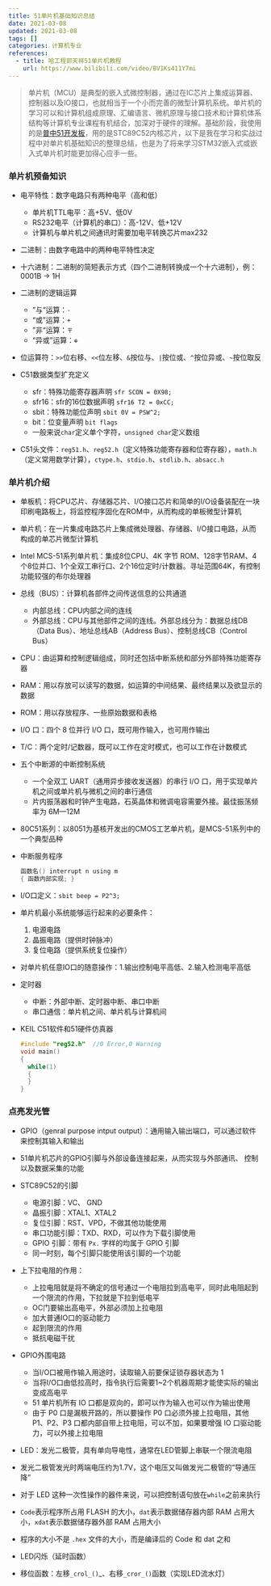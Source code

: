 ```yaml
---
title: 51单片机基础知识总结
date: 2021-03-08
updated: 2021-03-08
tags: []
categories: 计算机专业
references:
  - title: 哈工程郭天祥51单片机教程
    url: https://www.bilibili.com/video/BV1Ks411Y7mi
---
```


> 单片机（MCU）是典型的嵌入式微控制器，通过在IC芯片上集成运算器、控制器以及IO接口，也就相当于一个小而完善的微型计算机系统。单片机的学习可以和计算机组成原理、汇编语言、微机原理与接口技术和计算机体系结构等计算机专业课程有机结合，加深对于硬件的理解。基础阶段，我使用的是[普中51开发板](http://prechin.net/forum.php?mod=viewthread&tid=35264&extra=page%3D1)，用的是STC89C52内核芯片，以下是我在学习和实战过程中对单片机基础知识的整理总结，也是为了将来学习STM32嵌入式或嵌入式单片机时能更加得心应手一些。

<!--more-->

### 单片机预备知识

- 电平特性：数字电路只有两种电平（高和低）
  
  - 单片机TTL电平：高+5V、低0V
  - RS232电平（计算机的串口）：高-12V、低+12V
  - 计算机与单片机之间通讯时需要加电平转换芯片max232
  
- 二进制：由数字电路中的两种电平特性决定

- 十六进制：二进制的简短表示方式（四个二进制转换成一个十六进制），例：0001B -> 1H

- 二进制的逻辑运算
  - ”与“运算：`·`
  - “或”运算：`+`
  - ”非“运算：`〒`
  - “异或”运算：`⊕`
  
- 位运算符：`>>`位右移、`<<`位左移、`&`按位与、`|`按位或、`^`按位异或、`~`按位取反

- C51数据类型扩充定义
  - sfr：特殊功能寄存器声明  `sfr SCON = 0X98;`
  - sfr16：sfr的16位数据声明  `sfr16 T2 = 0xCC;`
  - sbit：特殊功能位声明  `sbit 0V = PSW^2;`
  - bit：位变量声明  `bit flags`
  - 一般来说`char`定义单个字符，`unsigned char`定义数组

- C51头文件：`reg51.h`、`reg52.h`（定义特殊功能寄存器和位寄存器），`math.h`（定义常用数学计算），`ctype.h`、`stdio.h`、`stdlib.h`、`absacc.h`

### 单片机介绍

- 单板机：将CPU芯片、存储器芯片、I/O接口芯片和简单的I/O设备装配在一块印刷电路板上，将监控程序固化在ROM中，从而构成的单板微型计算机
- 单片机：在一片集成电路芯片上集成微处理器、存储器、I/O接口电路，从而构成的单芯片微型计算机
- Intel MCS-51系列单片机：集成8位CPU、4K 字节 ROM、128字节RAM、4个8位并口、1个全双工串行口、2个16位定时/计数器。寻址范围64K，有控制功能较强的布尔处理器
- 总线（BUS）：计算机各部件之间传送信息的公共通道
  - 内部总线：CPU内部之间的连线
  - 外部总线：CPU与其他部件之间的连线。外部总线分为：数据总线DB（Data Bus）、地址总线AB（Address Bus）、控制总线CB（Control Bus）
- CPU：由运算和控制逻辑组成，同时还包括中断系统和部分外部特殊功能寄存器
- RAM：用以存放可以读写的数据，如运算的中间结果、最终结果以及欲显示的数据
- ROM：用以存放程序、一些原始数据和表格
- I/O 口：四个 8 位并行 I/O 口，既可用作输入，也可用作输出
- T/C：两个定时/记数器，既可以工作在定时模式，也可以工作在计数模式
- 五个中断源的中断控制系统
  - 一个全双工 UART（通用异步接收发送器）的串行 I/O 口，用于实现单片机之间或单片机与微机之间的串行通信
  - 片内振荡器和时钟产生电路，石英晶体和微调电容需要外接。最佳振荡频率为 6M—12M
- 80C51系列：以8051为基核开发出的CMOS工艺单片机，是MCS-51系列中的一个典型品种


- 中断服务程序

  ```c
  函数名() interrupt n using m
  { 函数内部实现; }
  ```

- I/O口定义：`sbit beep = P2^3;`

- 单片机最小系统能够运行起来的必要条件：
  1. 电源电路
  2. 晶振电路（提供时钟脉冲）
  3. 复位电路（提供系统复位操作）

- 对单片机任意IO口的随意操作：1.输出控制电平高低、2.输入检测电平高低

- 定时器

  - 中断：外部中断、定时器中断、串口中断
  - 串口通信：单片机之间、单片机与计算机间

- KEIL C51软件和51硬件仿真器

  ```c
  #include "reg52.h"  //0 Error,0 Warning
  void main()
  {
  	while(1)
  	{
  	}
  }
  ```

### 点亮发光管

- GPIO（genral purpose intput output）：通用输入输出端口，可以通过软件来控制其输入和输出

- 51单片机芯片的GPIO引脚与外部设备连接起来，从而实现与外部通讯、 控制以及数据采集的功能

- STC89C52的引脚

  - 电源引脚：VC、 GND
  - 晶振引脚：XTAL1、XTAL2
  - 复位引脚：RST、VPD，不做其他功能使用
  - 串口功能引脚：TXD、RXD，可以作为下载引脚使用
  - GPIO 引脚：带有 `Px.` 字样的均属于 GPIO 引脚
  - 同一时刻，每个引脚只能使用该引脚的一个功能

- 上下拉电阻的作用：

  - 上拉电阻就是将不确定的信号通过一个电阻拉到高电平，同时此电阻起到一个限流的作用，下拉就是下拉到低电平
  - OC门要输出高电平，外部必须加上拉电阻
  - 加大普通IO口的驱动能力
  - 起到限流的作用
  - 抵抗电磁干扰

- GPIO外围电路
  - 当I/O口被用作输入用途时，读取输入前要保证锁存器状态为 1
  - 当将I/O口由低拉高时，指令执行后需要1~2个机器周期才能使实际的输出变成高电平
  - 51 单片机所有 IO 口都是双向的，即可以作为输入也可以作为输出使用
  - 由于 P0 口是漏极开路的，所以要操作 P0 口必须外接上拉电阻，其他P1、P2、P3 口都内部自带上拉电阻，可以不加，如果要增强 IO 口驱动能力，可以外接上拉电阻

- LED：发光二极管，具有单向导电性，通常在LED管脚上串联一个限流电阻

- 发光二极管发光时两端电压约为1.7V，这个电压又叫做发光二极管的“导通压降”

- 对于 LED 这种一次性操作的器件来说，可以把控制语句放在`while`之前来执行

- `Code`表示程序所占用 FLASH 的大小，`dat`表示数据储存器内部 RAM 占用大小，`xdat`表示数据储存器外部 RAM 占用大小

- 程序的大小不是 `.hex` 文件的大小，而是编译后的 Code 和 dat 之和

- LED闪烁（延时函数）

- 移位函数：左移`_crol_()`_、右移`_cror_()`函数（实现LED流水灯）

